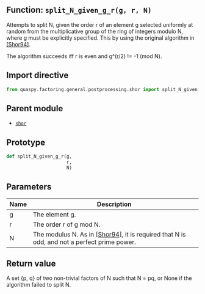 ## Function: <code>split\_N\_given\_g\_r(g, r, N)</code>
Attempts to split N, given the order r of an element g selected uniformly at random from the multiplicative group of the ring of integers modulo N, where g must be explicitly specified. This by using the original algorithm in [[Shor94]](https://doi.org/10.1109/SFCS.1994.365700).

The algorithm succeeds iff r is even and g^(r/2) != -1 (mod N).

## Import directive
```python
from quaspy.factoring.general.postprocessing.shor import split_N_given_g_r
```

## Parent module
- [<code>shor</code>](README.md)

## Prototype
```python
def split_N_given_g_r(g,
                      r,
                      N)
```

## Parameters
| <b>Name</b> | <b>Description</b> |
| ----------- | ------------------ |
| g | The element g. |
| r | The order r of g mod N. |
| N | The modulus N. As in [[Shor94]](https://doi.org/10.1109/SFCS.1994.365700), it is required that N is odd, and not a perfect prime power. |

## Return value
A set {p, q} of two non-trivial factors of N such that N = pq, or None if the algorithm failed to split N.

